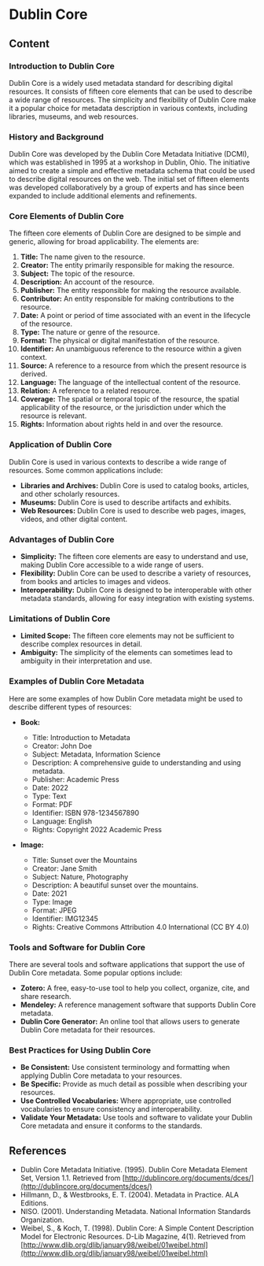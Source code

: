 # Dublin Core

## Content

### Introduction to Dublin Core

Dublin Core is a widely used metadata standard for describing digital resources. It consists of fifteen core elements that can be used to describe a wide range of resources. The simplicity and flexibility of Dublin Core make it a popular choice for metadata description in various contexts, including libraries, museums, and web resources.

### History and Background

Dublin Core was developed by the Dublin Core Metadata Initiative (DCMI), which was established in 1995 at a workshop in Dublin, Ohio. The initiative aimed to create a simple and effective metadata schema that could be used to describe digital resources on the web. The initial set of fifteen elements was developed collaboratively by a group of experts and has since been expanded to include additional elements and refinements.

### Core Elements of Dublin Core

The fifteen core elements of Dublin Core are designed to be simple and generic, allowing for broad applicability. The elements are:

1. **Title:** The name given to the resource.
2. **Creator:** The entity primarily responsible for making the resource.
3. **Subject:** The topic of the resource.
4. **Description:** An account of the resource.
5. **Publisher:** The entity responsible for making the resource available.
6. **Contributor:** An entity responsible for making contributions to the resource.
7. **Date:** A point or period of time associated with an event in the lifecycle of the resource.
8. **Type:** The nature or genre of the resource.
9. **Format:** The physical or digital manifestation of the resource.
10. **Identifier:** An unambiguous reference to the resource within a given context.
11. **Source:** A reference to a resource from which the present resource is derived.
12. **Language:** The language of the intellectual content of the resource.
13. **Relation:** A reference to a related resource.
14. **Coverage:** The spatial or temporal topic of the resource, the spatial applicability of the resource, or the jurisdiction under which the resource is relevant.
15. **Rights:** Information about rights held in and over the resource.

### Application of Dublin Core

Dublin Core is used in various contexts to describe a wide range of resources. Some common applications include:

- **Libraries and Archives:** Dublin Core is used to catalog books, articles, and other scholarly resources.
- **Museums:** Dublin Core is used to describe artifacts and exhibits.
- **Web Resources:** Dublin Core is used to describe web pages, images, videos, and other digital content.

### Advantages of Dublin Core

- **Simplicity:** The fifteen core elements are easy to understand and use, making Dublin Core accessible to a wide range of users.
- **Flexibility:** Dublin Core can be used to describe a variety of resources, from books and articles to images and videos.
- **Interoperability:** Dublin Core is designed to be interoperable with other metadata standards, allowing for easy integration with existing systems.

### Limitations of Dublin Core

- **Limited Scope:** The fifteen core elements may not be sufficient to describe complex resources in detail.
- **Ambiguity:** The simplicity of the elements can sometimes lead to ambiguity in their interpretation and use.

### Examples of Dublin Core Metadata

Here are some examples of how Dublin Core metadata might be used to describe different types of resources:

- **Book:**

  - Title: Introduction to Metadata
  - Creator: John Doe
  - Subject: Metadata, Information Science
  - Description: A comprehensive guide to understanding and using metadata.
  - Publisher: Academic Press
  - Date: 2022
  - Type: Text
  - Format: PDF
  - Identifier: ISBN 978-1234567890
  - Language: English
  - Rights: Copyright 2022 Academic Press

- **Image:**
  - Title: Sunset over the Mountains
  - Creator: Jane Smith
  - Subject: Nature, Photography
  - Description: A beautiful sunset over the mountains.
  - Date: 2021
  - Type: Image
  - Format: JPEG
  - Identifier: IMG12345
  - Rights: Creative Commons Attribution 4.0 International (CC BY 4.0)

### Tools and Software for Dublin Core

There are several tools and software applications that support the use of Dublin Core metadata. Some popular options include:

- **Zotero:** A free, easy-to-use tool to help you collect, organize, cite, and share research.
- **Mendeley:** A reference management software that supports Dublin Core metadata.
- **Dublin Core Generator:** An online tool that allows users to generate Dublin Core metadata for their resources.

### Best Practices for Using Dublin Core

- **Be Consistent:** Use consistent terminology and formatting when applying Dublin Core metadata to your resources.
- **Be Specific:** Provide as much detail as possible when describing your resources.
- **Use Controlled Vocabularies:** Where appropriate, use controlled vocabularies to ensure consistency and interoperability.
- **Validate Your Metadata:** Use tools and software to validate your Dublin Core metadata and ensure it conforms to the standards.

## References

- Dublin Core Metadata Initiative. (1995). Dublin Core Metadata Element Set, Version 1.1. Retrieved from [http://dublincore.org/documents/dces/](http://dublincore.org/documents/dces/)
- Hillmann, D., & Westbrooks, E. T. (2004). Metadata in Practice. ALA Editions.
- NISO. (2001). Understanding Metadata. National Information Standards Organization.
- Weibel, S., & Koch, T. (1998). Dublin Core: A Simple Content Description Model for Electronic Resources. D-Lib Magazine, 4(1). Retrieved from [http://www.dlib.org/dlib/january98/weibel/01weibel.html](http://www.dlib.org/dlib/january98/weibel/01weibel.html)
